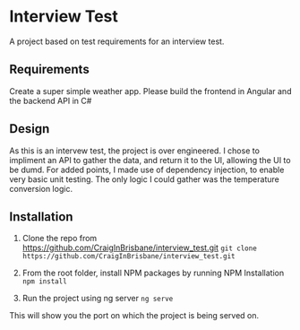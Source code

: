 # Interview Test
A project based on test requirements for an interview test.

## Requirements
Create a super simple weather app. Please build the frontend in Angular and the backend API in C#

## Design
As this is an intervew test, the project is over engineered. I chose to impliment an API to gather the data, and return it to the UI, allowing the UI to be dumd. For added points, I made use of dependency injection, to enable very basic unit testing. The only logic I could gather was the temperature conversion logic.


## Installation
1. Clone the repo from https://github.com/CraigInBrisbane/interview_test.git
```git clone https://github.com/CraigInBrisbane/interview_test.git```

2. From the root folder, install NPM packages by running NPM Installation
```npm install```

3. Run the project using ng server
```ng serve```

This will show you the port on which the project is being served on.
